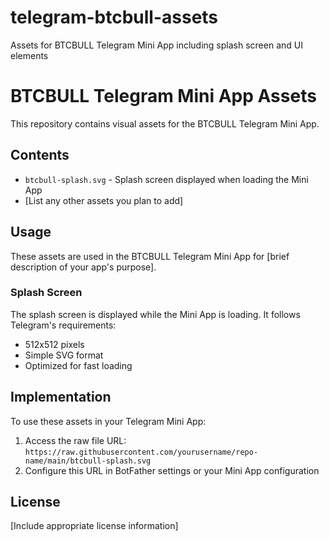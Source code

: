 # telegram-btcbull-assets
Assets for BTCBULL Telegram Mini App including splash screen and UI elements
# BTCBULL Telegram Mini App Assets

This repository contains visual assets for the BTCBULL Telegram Mini App.

## Contents

- `btcbull-splash.svg` - Splash screen displayed when loading the Mini App
- [List any other assets you plan to add]

## Usage

These assets are used in the BTCBULL Telegram Mini App for [brief description of your app's purpose].

### Splash Screen

The splash screen is displayed while the Mini App is loading. It follows Telegram's requirements:
- 512x512 pixels
- Simple SVG format
- Optimized for fast loading

## Implementation

To use these assets in your Telegram Mini App:

1. Access the raw file URL: `https://raw.githubusercontent.com/yourusername/repo-name/main/btcbull-splash.svg`
2. Configure this URL in BotFather settings or your Mini App configuration

## License

[Include appropriate license information]
